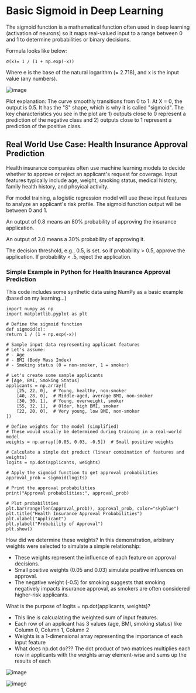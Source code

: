 # Basic Sigmoid in Deep Learning 

The sigmoid function is a mathematical function often used in deep learning (activation of neurons) so it maps real-valued input to a range between 0 and 1 to determine probabilities or binary decisions.

Formula looks like below: 

    σ(x)= 1 / (1 + np.exp(-x))

Where e is the base of the natural logarithm (= 2.718), and x is the input value (any numbers).
​

![image](https://github.com/user-attachments/assets/c52d661a-f88b-41fe-a425-7392771f5b53)


Plot explanation: 
  The curve smoothly transitions from 0 to 1. At X = 0, the output is 0.5. It has the "S" shape, which is why it is called "sigmoid". 
  The key characteristics you see in the plot are 1) outputs close to 0 represent a prediction of the negative class and 2) outputs close to 1 represent a prediction of the positive class. 

## Real World Use Case: Health Insurance Approval Prediction 

Health insurance companies often use machine learning models to decide whether to approve or reject an applicant's request for coverage. Input features typically include age, weight, smoking status, medical history, family health history, and phsyical activity. 

For model training, a logistic regression model will use these input features to analyze an applicant's risk profile. The sigmoid function output will be between 0 and 1. 

An output of 0.8 means an 80% probability of approving the insurance application. 

An output of 3.0 means a 30% probability of approving it. 

The decision threshold, e.g., 0.5, is set. so if probability > 0.5, approve the application. If probability < .5, reject the application. 

### Simple Example in Python for Health Insurance Approval Prediction 

This code includes some synthetic data using NumPy as a basic example (based on my learning...) 

    import numpy as np
    import matplotlib.pyplot as plt
    
    # Define the sigmoid function
    def sigmoid(x):
    return 1 / (1 + np.exp(-x))
    
    # Sample input data representing applicant features
    # Let's assume:
    # - Age
    # - BMI (Body Mass Index)
    # - Smoking status (0 = non-smoker, 1 = smoker)
    
    # Let's create some sample applicants
    # [Age, BMI, Smoking Status]
    applicants = np.array([
        [25, 22, 0],  # Young, healthy, non-smoker
        [40, 28, 0],  # Middle-aged, average BMI, non-smoker
        [30, 30, 1],  # Young, overweight, smoker
        [55, 32, 1],  # Older, high BMI, smoker
        [22, 20, 0],  # Very young, low BMI, non-smoker
    ])
    
    # Define weights for the model (simplified)
    # These would usually be determined during training in a real-world model
    weights = np.array([0.05, 0.03, -0.5])  # Small positive weights
    
    # Calculate a simple dot product (linear combination of features and weights)
    logits = np.dot(applicants, weights)
    
    # Apply the sigmoid function to get approval probabilities
    approval_prob = sigmoid(logits)
    
    # Print the approval probabilities
    print("Approval probabilities:", approval_prob)
    
    # Plot probabilities
    plt.bar(range(len(approval_prob)), approval_prob, color="skyblue")
    plt.title("Health Insurance Approval Probabilities")
    plt.xlabel("Applicant")
    plt.ylabel("Probability of Approval")
    plt.show()

How did we determine these weights? In this demonstration, arbitrary weights were selected to simulate a simple relationship:
* These weights represent the influence of each feature on approval decisions.
* Small positive weights (0.05 and 0.03) simulate positive influences on approval.
* The negative weight (-0.5) for smoking suggests that smoking negatively impacts insurance approval, as smokers are often considered higher-risk applicants.

What is the purpose of logits = np.dot(applicants, weights)?
* This line is calcualating the weighted sum of input features.
* Each row of an applicant has 3 values (age, BMI, smoking status) like Column 0, Column 1, Column 2
* Weights is a 1-dimensional array representing the importance of each input feature
* What does np.dot do??? The dot product of two matrices multiplies each row in applicants with the weights array element-wise and sums up the results of each 


![image](https://github.com/user-attachments/assets/177edda5-9ec0-47e9-86d5-5385cd9601f5)


![image](https://github.com/user-attachments/assets/8e238f72-b978-44ae-8729-4736fe741955)


